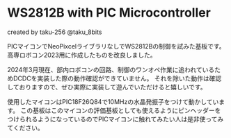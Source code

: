 # WS2812B with PIC Microcontroller
created by taku-256 @taku_8bits

PICマイコンでNeoPixcelライブラリなしでWS2812Bの制御を試みた基板です。
高専ロボコン2023用に作成したものを改良しました。

2024年3月現在、部内ロボコンの回路、制御のワンオペ作業に追われているためDCDCを実装した際の動作確認ができていません。
それを除いた動作は確認しておりますので、ぜひ実際に実装して遊んでいただけると嬉しいです。

使用したマイコンはPIC18F26Q84で10MHzの水晶発振子をつけて動かしています。
この基板はこのマイコンの評価基板としても使えるようにピンヘッダーをつけられるようになっているのでPICマイコンに触れてみたい人は是非使ってみてください。
